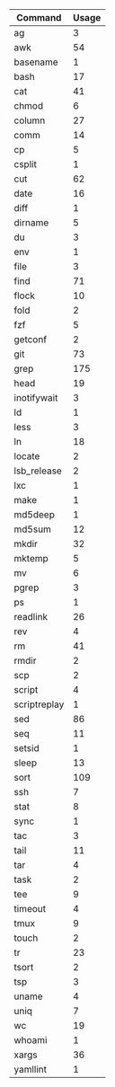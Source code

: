 | Command       | Usage
|-|-|
| ag            | 3      |
| awk           | 54     |
| basename      | 1      |
| bash          | 17     |
| cat           | 41     |
| chmod         | 6      |
| column        | 27     |
| comm          | 14     |
| cp            | 5      |
| csplit        | 1      |
| cut           | 62     |
| date          | 16     |
| diff          | 1      |
| dirname       | 5      |
| du            | 3      |
| env           | 1      |
| file          | 3      |
| find          | 71     |
| flock         | 10     |
| fold          | 2      |
| fzf           | 5      |
| getconf       | 2      |
| git           | 73     |
| grep          | 175    |
| head          | 19     |
| inotifywait   | 3      |
| ld            | 1      |
| less          | 3      |
| ln            | 18     |
| locate        | 2      |
| lsb_release   | 2      |
| lxc           | 1      |
| make          | 1      |
| md5deep       | 1      |
| md5sum        | 12     |
| mkdir         | 32     |
| mktemp        | 5      |
| mv            | 6      |
| pgrep         | 3      |
| ps            | 1      |
| readlink      | 26     |
| rev           | 4      |
| rm            | 41     |
| rmdir         | 2      |
| scp           | 2      |
| script        | 4      |
| scriptreplay  | 1      |
| sed           | 86     |
| seq           | 11     |
| setsid        | 1      |
| sleep         | 13     |
| sort          | 109    |
| ssh           | 7      |
| stat          | 8      |
| sync          | 1      |
| tac           | 3      |
| tail          | 11     |
| tar           | 4      |
| task          | 2      |
| tee           | 9      |
| timeout       | 4      |
| tmux          | 9      |
| touch         | 2      |
| tr            | 23     |
| tsort         | 2      |
| tsp           | 3      |
| uname         | 4      |
| uniq          | 7      |
| wc            | 19     |
| whoami        | 1      |
| xargs         | 36     |
| yamllint      | 1      |
